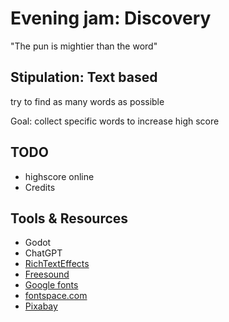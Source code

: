 # Evening jam: Discovery

"The pun is mightier than the word"

## Stipulation: Text based

try to find as many words as possible

Goal: collect specific words to increase high score

## TODO

- highscore online
- Credits

## Tools & Resources

- Godot
- ChatGPT
- [RichTextEffects](https://github.com/teebarjunk/godot-text_effects)
- [Freesound](https://freesound.org/)
- [Google fonts](https://fonts.google.com/)
- [fontspace.com](https://www.fontspace.com/)
- [Pixabay](https://pixabay.com/)